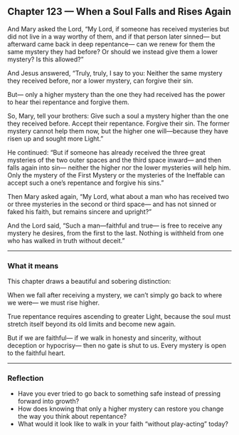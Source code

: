 ## Chapter 123 — When a Soul Falls and Rises Again

And Mary asked the Lord, “My Lord, if someone has received mysteries but did not live in a way worthy of them, and if that person later sinned— but afterward came back in deep repentance— can we renew for them the same mystery they had before? Or should we instead give them a lower mystery? Is this allowed?”

And Jesus answered, “Truly, truly, I say to you: Neither the same mystery they received before, nor a lower mystery, can forgive their sin.

But— only a higher mystery than the one they had received has the power to hear thei repentance and forgive them.

So, Mary, tell your brothers: Give such a soul a mystery higher than the one they received before. Accept their repentance. Forgive their sin. The former mystery cannot help them now, but the higher one will—because they have risen up and sought more Light.”

He continued: “But if someone has already received the three great mysteries of the two outer spaces and the third space inward— and then falls again into sin— neither the higher nor the lower mysteries will help him. Only the mystery of the First Mystery or the mysteries of the Ineffable can accept such a one’s repentance and forgive his sins.”

Then Mary asked again, “My Lord, what about a man who has received two or three mysteries
in the second or third space— and has not sinned or faked his faith, but remains sincere and upright?”

And the Lord said, “Such a man—faithful and true— is free to receive any mystery he desires,
from the first to the last. Nothing is withheld from one who has walked in truth without deceit.”

---

### What it means

This chapter draws a beautiful and sobering distinction:

When we fall after receiving a mystery, we can’t simply go back to where we were— we must rise higher.

True repentance requires ascending to greater Light, because the soul must stretch itself beyond its old limits and become new again.

But if we are faithful— if we walk in honesty and sincerity, without deception or hypocrisy— then no gate is shut to us. Every mystery is open to the faithful heart.

---

### Reflection

* Have you ever tried to go back to something safe instead of pressing forward into growth?
* How does knowing that only a higher mystery can restore you change the way you think about repentance?
* What would it look like to walk in your faith “without play-acting” today?
